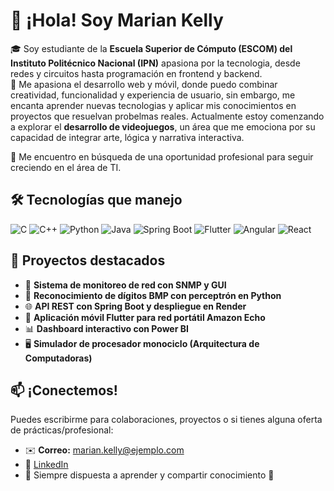 # 👋 ¡Hola! Soy Marian Kelly

🎓 Soy estudiante de la **Escuela Superior de Cómputo (ESCOM) del Instituto Politécnico Nacional (IPN)** apasiona por la tecnologia, desde redes y circuitos hasta programación en frontend y backend.  
📱 Me apasiona el desarrollo web y móvil, donde puedo combinar creatividad, funcionalidad y experiencia de usuario, sin embargo, me encanta aprender nuevas tecnologias y aplicar mis conocimientos en proyectos que resuelvan probelmas reales. Actualmente estoy comenzando a explorar el **desarrollo de videojuegos**, un área que me emociona por su capacidad de integrar arte, lógica y narrativa interactiva.

🚀 Me encuentro en búsqueda de una oportunidad profesional para seguir creciendo en el área de TI.

## 🛠️ Tecnologías que manejo

![C](https://img.shields.io/badge/C-00599C?style=for-the-badge&logo=c&logoColor=white)
![C++](https://img.shields.io/badge/C++-004482?style=for-the-badge&logo=cplusplus&logoColor=white)
![Python](https://img.shields.io/badge/Python-3776AB?style=for-the-badge&logo=python&logoColor=white)
![Java](https://img.shields.io/badge/Java-ED8B00?style=for-the-badge&logo=java&logoColor=white)
![Spring Boot](https://img.shields.io/badge/Spring_Boot-6DB33F?style=for-the-badge&logo=spring-boot&logoColor=white)
![Flutter](https://img.shields.io/badge/Flutter-02569B?style=for-the-badge&logo=flutter&logoColor=white)
![Angular](https://img.shields.io/badge/Angular-DD0031?style=for-the-badge&logo=angular&logoColor=white)
![React](https://img.shields.io/badge/React-20232A?style=for-the-badge&logo=react&logoColor=61DAFB)

## 📌 Proyectos destacados

- 📶 **Sistema de monitoreo de red con SNMP y GUI**
- 🤖 **Reconocimiento de dígitos BMP con perceptrón en Python**
- 🌐 **API REST con Spring Boot y despliegue en Render**
- 📱 **Aplicación móvil Flutter para red portátil Amazon Echo**
- 📊 **Dashboard interactivo con Power BI**
- 🖥️ **Simulador de procesador monociclo (Arquitectura de Computadoras)**

## 📫 ¡Conectemos!
Puedes escribirme para colaboraciones, proyectos o si tienes alguna oferta de prácticas/profesional:

- ✉️ **Correo:** marian.kelly@ejemplo.com  
- 💼 [LinkedIn](https://www.linkedin.com/in/tuusuario)  
- 🧠 Siempre dispuesta a aprender y compartir conocimiento 🤝
